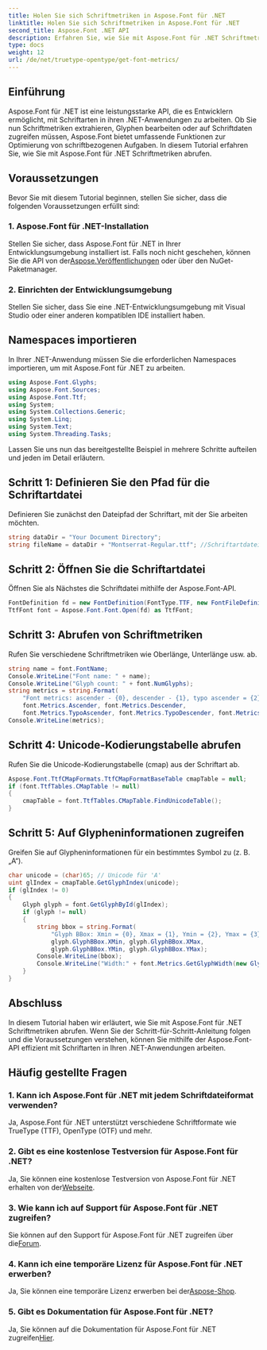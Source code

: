 ```yaml
---
title: Holen Sie sich Schriftmetriken in Aspose.Font für .NET
linktitle: Holen Sie sich Schriftmetriken in Aspose.Font für .NET
second_title: Aspose.Font .NET API
description: Erfahren Sie, wie Sie mit Aspose.Font für .NET Schriftmetriken erhalten. Schritt-für-Schritt-Anleitung mit Codebeispielen. Voraussetzungen und FAQs enthalten. #Aspose #Font
type: docs
weight: 12
url: /de/net/truetype-opentype/get-font-metrics/
---
```

## Einführung
Aspose.Font für .NET ist eine leistungsstarke API, die es Entwicklern ermöglicht, mit Schriftarten in ihren .NET-Anwendungen zu arbeiten. Ob Sie nun Schriftmetriken extrahieren, Glyphen bearbeiten oder auf Schriftdaten zugreifen müssen, Aspose.Font bietet umfassende Funktionen zur Optimierung von schriftbezogenen Aufgaben. In diesem Tutorial erfahren Sie, wie Sie mit Aspose.Font für .NET Schriftmetriken abrufen.
## Voraussetzungen
Bevor Sie mit diesem Tutorial beginnen, stellen Sie sicher, dass die folgenden Voraussetzungen erfüllt sind:
### 1. Aspose.Font für .NET-Installation
 Stellen Sie sicher, dass Aspose.Font für .NET in Ihrer Entwicklungsumgebung installiert ist. Falls noch nicht geschehen, können Sie die API von der[Aspose.Veröffentlichungen](https://releases.aspose.com/font/net/) oder über den NuGet-Paketmanager.
### 2. Einrichten der Entwicklungsumgebung
Stellen Sie sicher, dass Sie eine .NET-Entwicklungsumgebung mit Visual Studio oder einer anderen kompatiblen IDE installiert haben.

## Namespaces importieren
In Ihrer .NET-Anwendung müssen Sie die erforderlichen Namespaces importieren, um mit Aspose.Font für .NET zu arbeiten.
```csharp
using Aspose.Font.Glyphs;
using Aspose.Font.Sources;
using Aspose.Font.Ttf;
using System;
using System.Collections.Generic;
using System.Linq;
using System.Text;
using System.Threading.Tasks;
```
Lassen Sie uns nun das bereitgestellte Beispiel in mehrere Schritte aufteilen und jeden im Detail erläutern.
## Schritt 1: Definieren Sie den Pfad für die Schriftartdatei
Definieren Sie zunächst den Dateipfad der Schriftart, mit der Sie arbeiten möchten.
```csharp
string dataDir = "Your Document Directory";
string fileName = dataDir + "Montserrat-Regular.ttf"; //Schriftartdateiname mit vollständigem Pfad
```
## Schritt 2: Öffnen Sie die Schriftartdatei
Öffnen Sie als Nächstes die Schriftdatei mithilfe der Aspose.Font-API.
```csharp
FontDefinition fd = new FontDefinition(FontType.TTF, new FontFileDefinition("ttf", new FileSystemStreamSource(fileName)));
TtfFont font = Aspose.Font.Font.Open(fd) as TtfFont;
```
## Schritt 3: Abrufen von Schriftmetriken
Rufen Sie verschiedene Schriftmetriken wie Oberlänge, Unterlänge usw. ab.
```csharp
string name = font.FontName;
Console.WriteLine("Font name: " + name);
Console.WriteLine("Glyph count: " + font.NumGlyphs);
string metrics = string.Format(
    "Font metrics: ascender - {0}, descender - {1}, typo ascender = {2}, typo descender = {3}, UnitsPerEm = {4}",
    font.Metrics.Ascender, font.Metrics.Descender,
    font.Metrics.TypoAscender, font.Metrics.TypoDescender, font.Metrics.UnitsPerEM);
Console.WriteLine(metrics);
```
## Schritt 4: Unicode-Kodierungstabelle abrufen
Rufen Sie die Unicode-Kodierungstabelle (cmap) aus der Schriftart ab.
```csharp
Aspose.Font.TtfCMapFormats.TtfCMapFormatBaseTable cmapTable = null;
if (font.TtfTables.CMapTable != null)
{
    cmapTable = font.TtfTables.CMapTable.FindUnicodeTable();
}
```
## Schritt 5: Auf Glypheninformationen zugreifen
Greifen Sie auf Glypheninformationen für ein bestimmtes Symbol zu (z. B. „A“).
```csharp
char unicode = (char)65; // Unicode für 'A'
uint glIndex = cmapTable.GetGlyphIndex(unicode);
if (glIndex != 0)
{
    Glyph glyph = font.GetGlyphById(glIndex);
    if (glyph != null)
    {
        string bbox = string.Format(
            "Glyph BBox: Xmin = {0}, Xmax = {1}, Ymin = {2}, Ymax = {3}",
            glyph.GlyphBBox.XMin, glyph.GlyphBBox.XMax,
            glyph.GlyphBBox.YMin, glyph.GlyphBBox.YMax);
        Console.WriteLine(bbox);
        Console.WriteLine("Width:" + font.Metrics.GetGlyphWidth(new GlyphUInt32Id(glIndex)));
    }
}
```
## Abschluss
In diesem Tutorial haben wir erläutert, wie Sie mit Aspose.Font für .NET Schriftmetriken abrufen. Wenn Sie der Schritt-für-Schritt-Anleitung folgen und die Voraussetzungen verstehen, können Sie mithilfe der Aspose.Font-API effizient mit Schriftarten in Ihren .NET-Anwendungen arbeiten.
## Häufig gestellte Fragen
### 1. Kann ich Aspose.Font für .NET mit jedem Schriftdateiformat verwenden?
Ja, Aspose.Font für .NET unterstützt verschiedene Schriftformate wie TrueType (TTF), OpenType (OTF) und mehr.
### 2. Gibt es eine kostenlose Testversion für Aspose.Font für .NET?
 Ja, Sie können eine kostenlose Testversion von Aspose.Font für .NET erhalten von der[Webseite](https://releases.aspose.com/).
### 3. Wie kann ich auf Support für Aspose.Font für .NET zugreifen?
 Sie können auf den Support für Aspose.Font für .NET zugreifen über die[Forum](https://forum.aspose.com/c/font/41).
### 4. Kann ich eine temporäre Lizenz für Aspose.Font für .NET erwerben?
 Ja, Sie können eine temporäre Lizenz erwerben bei der[Aspose-Shop](https://purchase.aspose.com/temporary-license/).
### 5. Gibt es Dokumentation für Aspose.Font für .NET?
 Ja, Sie können auf die Dokumentation für Aspose.Font für .NET zugreifen[Hier](https://reference.aspose.com/font/net/).